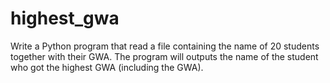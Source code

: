 # highest_gwa
Write a Python program that read a file containing the name of 20 students together with their GWA. The program will outputs the name of the student who got the highest GWA (including the GWA).
